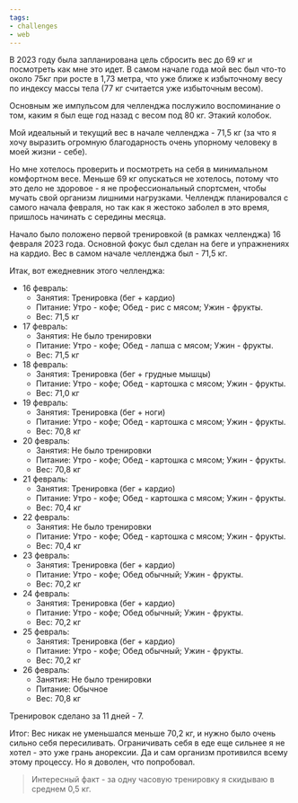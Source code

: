```yaml
---
tags: 
- challenges
- web
---
```

В 2023 году была запланирована цель сбросить вес до 69 кг и посмотреть как мне это идет. В самом начале года мой вес был что-то около 75кг при росте в 1,73 метра, что уже ближе к избыточному весу по индексу массы тела (77 кг считается уже избыточным весом). 

Основным же импульсом для челленджа послужило воспоминание о том, каким я был еще год назад с весом под 80 кг. Этакий колобок.

Мой идеальный и текущий вес в начале челленджа - 71,5 кг (за что я хочу выразить огромную благодарность очень упорному человеку в моей жизни - себе).

Но мне хотелось проверить и посмотреть на себя в минимальном комфортном весе. Меньше 69 кг опускаться не хотелось, потому что это дело не здоровое - я не профессиональный спортсмен, чтобы мучать свой организм лишними нагрузками.
Челлендж планировался с самого начала февраля, но так как я жестоко заболел в это время, пришлось начинать с середины месяца.

Начало было положено первой тренировкой (в рамках челленджа) 16 февраля 2023 года. Основной фокус был сделан на беге и упражнениях на кардио. Вес в самом начале челленджа был - 71,5 кг.

Итак, вот ежедневник этого челленджа:
- 16 февраль:
	- Занятия: Тренировка (бег + кардио)
	- Питание: Утро - кофе; Обед - рис с мясом; Ужин - фрукты.
	- Вес: 71,5 кг
- 17 февраль:
	- Занятия: Не было тренировки
	- Питание: Утро - кофе; Обед - лапша с мясом; Ужин - фрукты.
	- Вес: 71,5 кг
- 18 февраль:
	- Занятия: Тренировка (бег + грудные мышцы)
	- Питание: Утро - кофе; Обед - картошка с мясом; Ужин - фрукты.
	- Вес: 71,0 кг
- 19 февраль:
	- Занятия: Тренировка (бег + ноги)
	- Питание: Утро - кофе; Обед - картошка с мясом; Ужин - фрукты.
	- Вес: 70,8 кг
- 20 февраль:
	- Занятия: Не было тренировки
	- Питание: Утро - кофе; Обед - картошка с мясом; Ужин - фрукты.
	- Вес: 70,8 кг
- 21 февраль:
	- Занятия: Тренировка (бег + кардио)
	- Питание: Утро - кофе; Обед - картошка с мясом; Ужин - фрукты.
	- Вес: 70,4 кг
- 22 февраль:
	- Занятия: Не было тренировки
	- Питание: Утро - кофе; Обед - картошка с мясом; Ужин - фрукты.
	- Вес: 70,4 кг
- 23 февраль:
	- Занятия: Тренировка (бег + кардио)
	- Питание: Утро - кофе; Обед обычный; Ужин - фрукты.
	- Вес: 70,2 кг
- 24 февраль:
	- Занятия: Тренировка (бег + кардио)
	- Питание: Утро - кофе; Обед обычный; Ужин - фрукты.
	- Вес: 70,2 кг
- 25 февраль:
	- Занятия: Тренировка (бег + кардио)
	- Питание: Утро - кофе; Обед обычный; Ужин - фрукты.
	- Вес: 70,2 кг
- 26 февраль:
	- Занятия: Не было тренировки
	- Питание: Обычное
	- Вес: 70,8 кг

Тренировок сделано за 11 дней - 7. 

Итог: Вес никак не уменьшался меньше 70,2 кг, и нужно было очень сильно себя пересиливать. Ограничивать себя в еде еще сильнее я не хотел - это уже грань анорексии. Да и сам организм противился всему этому процессу. Но я доволен, что попробовал. 

> Интересный факт - за одну часовую тренировку я скидываю в среднем 0,5 кг.
